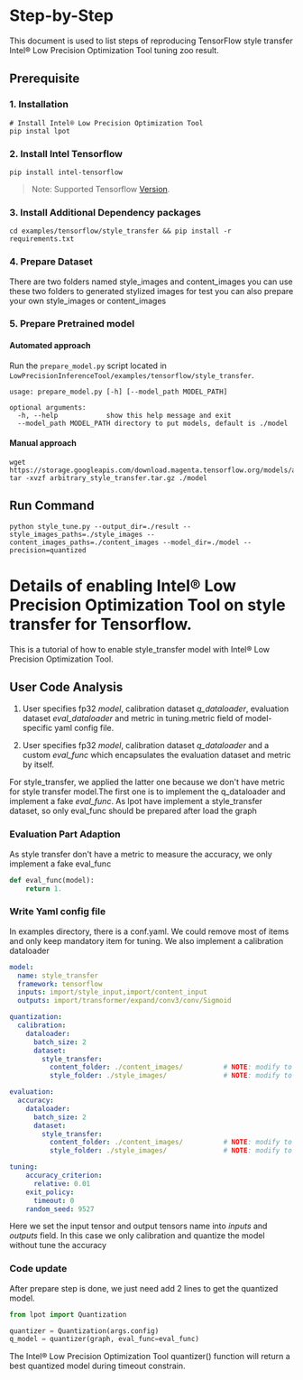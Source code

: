 Step-by-Step
============

This document is used to list steps of reproducing TensorFlow style transfer Intel® Low Precision Optimization Tool tuning zoo result.


## Prerequisite

### 1. Installation
```Shell
# Install Intel® Low Precision Optimization Tool
pip instal lpot
```
### 2. Install Intel Tensorflow
```shell
pip install intel-tensorflow
```
> Note: Supported Tensorflow [Version](../../../README.md).

### 3. Install Additional Dependency packages
```shell
cd examples/tensorflow/style_transfer && pip install -r requirements.txt
```

### 4. Prepare Dataset
There are two folders named style_images and content_images
you can use these two folders to generated stylized images for test
you can also prepare your own style_images or content_images

### 5. Prepare Pretrained model

#### Automated approach
Run the `prepare_model.py` script located in `LowPrecisionInferenceTool/examples/tensorflow/style_transfer`.

```
usage: prepare_model.py [-h] [--model_path MODEL_PATH]

optional arguments:
  -h, --help            show this help message and exit
  --model_path MODEL_PATH directory to put models, default is ./model
```

#### Manual approach

```shell
wget https://storage.googleapis.com/download.magenta.tensorflow.org/models/arbitrary_style_transfer.tar.gz
tar -xvzf arbitrary_style_transfer.tar.gz ./model
```

## Run Command
  ```Shell
  python style_tune.py --output_dir=./result --style_images_paths=./style_images --content_images_paths=./content_images --model_dir=./model --precision=quantized
  ```

Details of enabling Intel® Low Precision Optimization Tool on style transfer for Tensorflow.
=========================

This is a tutorial of how to enable style_transfer model with Intel® Low Precision Optimization Tool.
## User Code Analysis
1. User specifies fp32 *model*, calibration dataset *q_dataloader*, evaluation dataset *eval_dataloader* and metric in tuning.metric field of model-specific yaml config file.

2. User specifies fp32 *model*, calibration dataset *q_dataloader* and a custom *eval_func* which encapsulates the evaluation dataset and metric by itself.

For style_transfer, we applied the latter one because we don't have metric for style transfer model.The first one is to implement the q_dataloader and implement a fake *eval_func*. As lpot have implement a style_transfer dataset, so only eval_func should be prepared after load the graph

### Evaluation Part Adaption
As style transfer don't have a metric to measure the accuracy, we only implement a fake eval_func
```python
def eval_func(model):
    return 1.
```

### Write Yaml config file
In examples directory, there is a conf.yaml. We could remove most of items and only keep mandatory item for tuning. We also implement a calibration dataloader

```yaml
model:
  name: style_transfer
  framework: tensorflow
  inputs: import/style_input,import/content_input
  outputs: import/transformer/expand/conv3/conv/Sigmoid

quantization:
  calibration:
    dataloader:
      batch_size: 2
      dataset:
        style_transfer:
          content_folder: ./content_images/          # NOTE: modify to content images path if needed
          style_folder: ./style_images/              # NOTE: modify to style images path if needed

evaluation:
  accuracy:
    dataloader:
      batch_size: 2
      dataset:
        style_transfer:
          content_folder: ./content_images/          # NOTE: modify to content images path if needed
          style_folder: ./style_images/              # NOTE: modify to style images path if needed

tuning:
    accuracy_criterion:
      relative: 0.01
    exit_policy:
      timeout: 0
    random_seed: 9527
```
Here we set the input tensor and output tensors name into *inputs* and *outputs* field. In this case we only calibration and quantize the model without tune the accuracy

### Code update

After prepare step is done, we just need add 2 lines to get the quantized model.
```python
from lpot import Quantization

quantizer = Quantization(args.config)
q_model = quantizer(graph, eval_func=eval_func)
```

The Intel® Low Precision Optimization Tool quantizer() function will return a best quantized model during timeout constrain.
